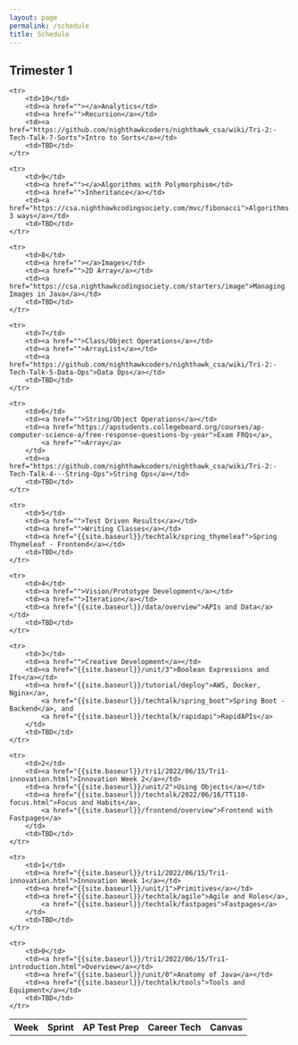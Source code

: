 ```yaml
---
layout: page
permalink: /schedule
title: Schedule
---
```

## Trimester 1

<table>
    <tr>
     <th>Week</th>
     <th>Sprint</th>
     <th>AP Test Prep</th>
     <th>Career Tech</th>
     <th>Canvas</th>
    </tr>
    
    <tr>
        <td>10</td>
        <td><a href=""></a>Analytics</td>
        <td><a href="">Recursion</a></td>
        <td><a href="https://github.com/nighthawkcoders/nighthawk_csa/wiki/Tri-2:-Tech-Talk-7-Sorts">Intro to Sorts</a></td>
        <td>TBD</td>
    </tr>

    <tr>
        <td>9</td>
        <td><a href=""></a>Algorithms with Polymorphism</td>
        <td><a href="">Inheritance</a></td>
        <td><a href="https://csa.nighthawkcodingsociety.com/mvc/fibonacci">Algorithms 3 ways</a></td>
        <td>TBD</td>
    </tr>

    <tr>
        <td>8</td>
        <td><a href=""></a>Images</td>
        <td><a href="">2D Array</a></td>
        <td><a href="https://csa.nighthawkcodingsociety.com/starters/image">Managing Images in Java</a></td>
        <td>TBD</td>
    </tr>

    <tr>
        <td>7</td>
        <td><a href="">Class/Object Operations</a></td>
        <td><a href="">ArrayList</a></td>
        <td><a href="https://github.com/nighthawkcoders/nighthawk_csa/wiki/Tri-2:-Tech-Talk-5-Data-Ops">Data Ops</a></td>
        <td>TBD</td>
    </tr>

    <tr>
        <td>6</td>
        <td><a href="">String/Object Operations</a></td>
        <td><a href="https://apstudents.collegeboard.org/courses/ap-computer-science-a/free-response-questions-by-year">Exam FRQs</a>,
            <a href="">Array</a>
        </td>
        <td><a href="https://github.com/nighthawkcoders/nighthawk_csa/wiki/Tri-2:-Tech-Talk-4---String-Ops">String Ops</a></td>
        <td>TBD</td>
    </tr>

    <tr>
        <td>5</td>
        <td><a href="">Test Driven Results</a></td>
        <td><a href="">Writing Classes</a></td>
        <td><a href="{{site.baseurl}}/techtalk/spring_thymeleaf">Spring Thymeleaf - Frontend</a></td>
        <td>TBD</td>
    </tr>

    <tr>
        <td>4</td>
        <td><a href="">Vision/Prototype Development</a></td>
        <td><a href="">Iteration</a></td>
        <td><a href="{{site.baseurl}}/data/overview">APIs and Data</a></td>
        <td>TBD</td>
    </tr>

    <tr>
        <td>3</td>
        <td><a href="">Creative Development</a></td>
        <td><a href="{{site.baseurl}}/unit/3">Boolean Expressions and Ifs</a></td>
        <td><a href="{{site.baseurl}}/tutorial/deploy">AWS, Docker, Nginx</a>,
            <a href="{{site.baseurl}}/techtalk/spring_boot">Spring Boot - Backend</a>, and
            <a href="{{site.baseurl}}/techtalk/rapidapi">RapidAPIs</a>
        </td>
        <td>TBD</td>
    </tr>

    <tr>
        <td>2</td>
        <td><a href="{{site.baseurl}}/tri1/2022/06/15/Tri1-innovation.html">Innovation Week 2</a></td>
        <td><a href="{{site.baseurl}}/unit/2">Using Objects</a></td>
        <td><a href="{{site.baseurl}}/techtalk/2022/06/16/TT110-focus.html">Focus and Habits</a>, 
            <a href="{{site.baseurl}}/frontend/overview">Frontend with Fastpages</a>
        </td>
        <td>TBD</td>
    </tr>

    <tr>
        <td>1</td>
        <td><a href="{{site.baseurl}}/tri1/2022/06/15/Tri1-innovation.html">Innovation Week 1</a></td>
        <td><a href="{{site.baseurl}}/unit/1">Primitives</a></td>
        <td><a href="{{site.baseurl}}/techtalk/agile">Agile and Roles</a>, 
            <a href="{{site.baseurl}}/techtalk/fastpages">Fastpages</a>
        </td> 
        <td>TBD</td>
    </tr>
    
    <tr>
        <td>0</td>
        <td><a href="{{site.baseurl}}/tri1/2022/06/15/Tri1-introduction.html">Overview</a></td>
        <td><a href="{{site.baseurl}}/unit/0">Anatomy of Java</a></td>
        <td><a href="{{site.baseurl}}/techtalk/tools">Tools and Equipment</a></td>
        <td>TBD</td>
    </tr>
    
</table>
